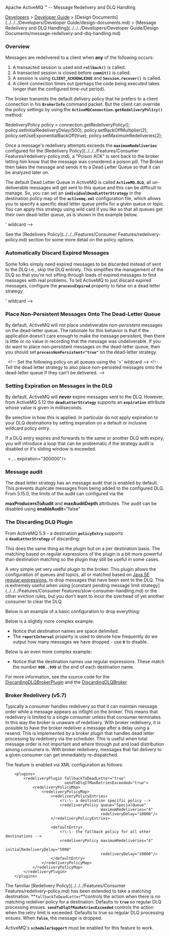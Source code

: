 Apache ActiveMQ ™ -- Message Redelivery and DLQ Handling 

[Developers](../../../developers.md) > [Developer Guide](../../../Developers/developer-guide.md) > [Design Documents](../../../Developers/Developer Guide/design-documents.md) > [Message Redelivery and DLQ Handling](../../../Developers/Developer Guide/Design Documents/message-redelivery-and-dlq-handling.md)


### Overview

Messages are redelivered to a client when **any** of the following occurs:

1.  A transacted session is used and **`rollback()`** is called.
2.  A transacted session is closed before **`commit()`** is called.
3.  A session is using **`CLIENT_ACKNOWLEDGE`** and **`Session.recover()`** is called.
4.  A client connection times out (perhaps the code being executed takes longer than the configured time-out period).

The broker transmits the default delivery policy that he prefers to a client connection in his **`BrokerInfo`** command packet. But the client can override the policy settings by using the **`ActiveMQConnection.getRedeliveryPolicy()`** method:

RedeliveryPolicy policy = connection.getRedeliveryPolicy();
policy.setInitialRedeliveryDelay(500);
policy.setBackOffMultiplier(2);
policy.setUseExponentialBackOff(true);
policy.setMaximumRedeliveries(2);

Once a message's redelivery attempts exceeds the **`maximumRedeliveries`** configured for the [Redelivery Policy](../../../Features/Consumer Features/redelivery-policy.md), a "Poison ACK" is sent back to the broker letting him know that the message was considered a poison pill. The Broker then takes the message and sends it to a Dead Letter Queue so that it can be analyzed later on.

The default Dead Letter Queue in ActiveMQ is called **`ActiveMQ.DLQ`**; all un-deliverable messages will get sent to this queue and this can be difficult to manage. So, you can set an **`individualDeadLetterStrategy`** in the destination policy map of the **`activemq.xml`** configuration file, which allows you to specify a specific dead letter queue prefix for a given queue or topic. You can apply this strategy using wild card if you like so that all queues get their own dead-letter queue, as is shown in the example below.

<broker>
  
  <destinationPolicy>
    <policyMap>
      <policyEntries>
        <!\-\- Set the following policy on all queues using the '>' wildcard -->
        <policyEntry queue=">">
          <deadLetterStrategy>
            <!--
              Use the prefix 'DLQ.' for the destination name, and make
              the DLQ a queue rather than a topic
            -->
            <individualDeadLetterStrategy queuePrefix="DLQ." useQueueForQueueMessages="true"/>
          </deadLetterStrategy>
        </policyEntry>
      </policyEntries>
    </policyMap>
  </destinationPolicy>
  
</broker>

See the [Redelivery Policy](../../../Features/Consumer Features/redelivery-policy.md) section for some more detail on the policy options.

### Automatically Discard Expired Messages

Some folks simply need expired messages to be discarded instead of sent to the DLQ i.e., skip the DLQ entirely. This simplifies the management of the DLQ so that you're not sifting through loads of expired messages to find messages with real problems. To tell ActiveMQ to just discard expired messages, configure the **`processExpired`** property to false on a dead letter strategy:

<broker>
  
  <destinationPolicy>
   <policyMap>
     <policyEntries>
       <!\-\- Set the following policy on all queues using the '>' wildcard -->
       <policyEntry queue=">">
         <!\-\- 
           Tell the dead letter strategy not to process expired messages
           so that they will just be discarded instead of being sent to
           the DLQ 
         -->
         <deadLetterStrategy>
           <sharedDeadLetterStrategy processExpired="false" />
         </deadLetterStrategy>
       </policyEntry>
     </policyEntries>
   </policyMap>
  </destinationPolicy>
  
</broker>

### Place Non-Persistent Messages Onto The Dead-Letter Queue

By default, ActiveMQ will not place undeliverable _non-persistent_ messages on the dead-letter queue. The rationale for this behavior is that if the application doesn't care enough to make the message persistent, then there is little or no value in recording that the message was undeliverable. If you do want to place non-persistent messages on the dead-letter queue, then you should set **`processNonPersistent="true"`** on the dead-letter strategy.

<broker>
  
  <destinationPolicy>
   <policyMap>
     <policyEntries>
       <!\-\- Set the following policy on all queues using the '>' wildcard -->
       <policyEntry queue=">">
         <!\-\- 
           Tell the dead letter strategy to also place non-persisted messages 
           onto the dead-letter queue if they can't be delivered.
         -->
         <deadLetterStrategy>
           <sharedDeadLetterStrategy processNonPersistent="true" />
         </deadLetterStrategy>
       </policyEntry>
     </policyEntries>
   </policyMap>
  </destinationPolicy>
  
</broker>

### Setting Expiration on Messages in the DLQ

By default, ActiveMQ will **_never_** expire messages sent to the DLQ. However, from ActiveMQ 5.12 the **`deadLetterStrategy`** supports an **`expiration`** attribute whose value is given in milliseconds.

Be selective in how this is applied. In particular do not apply expiration to your DLQ destinations by setting expiration on a default or inclusive wildcard policy entry.

If a DLQ entry expires and forwards to the same or another DLQ with expiry, you will introduce a loop that can be problematic if the strategy audit is disabled or it's sliding window is exceeded.

<broker>
  
  <destinationPolicy>
   <policyMap>
     <policyEntries>
       <policyEntry queue="QueueWhereItIsOkToExpireDLQEntries">
         <deadLetterStrategy>
           <.... expiration="300000"/>
         </deadLetterStrategy>
       </policyEntry>
     </policyEntries>
   </policyMap>
  </destinationPolicy>
  
</broker>

### Message audit

The dead letter strategy has an message audit that is enabled by default. This prevents duplicate messages from being added to the configured DLQ. From 5.15.0, the limits of the audit can configured via the

**maxProducersToAudit** and **maxAuditDepth** attributes. The audit can be disabled using **enableAudit**="false"

### The Discarding DLQ Plugin

From ActiveMQ 5.9 - a destination **`policyEntry`** supports a **`deadLetterStrategy`** of discarding:

<deadLetterStrategy>
    <discarding/>
</deadLetterStrategy>

This does the same thing as the plugin but on a per destination basis. The matching based on regular expressions of the plugin is a bit more powerful than destination matching so the plugin may still be useful in some cases.

A very simple yet very useful plugin to the broker. This plugin allows the configuration of queues and topics, all or matched based on [Java SE regular expressions](http://java.sun.com/j2se/1.5.0/docs/api/java/util/regex/Pattern.html), to drop messages that have been sent to the DLQ. This is extremely useful when using [constant pending message limit strategy](../../../Features/Consumer Features/slow-consumer-handling.md) or the other eviction rules, but you don't want to incur the overhead of yet another consumer to clear the DLQ.

Below is an example of a basic configuration to drop everything:

<beans> 
  <broker>
    <plugins>
      <discardingDLQBrokerPlugin dropAll="true" dropTemporaryTopics="true" dropTemporaryQueues="true"/>
    </plugins>
  </broker>
</beans>

Below is a slightly more complex example:

<beans> 
  <broker>
    <plugins>
      <discardingDLQBrokerPlugin dropOnly="MY.EXAMPLE.TOPIC.29 MY.EXAMPLE.QUEUE.87" reportInterval="1000"/>
    </plugins>
  </broker>
</beans>

*   Notice that destination names are space delimited.
*   The **`reportInterval`** property is used to denote how frequently do we output how many messages we have dropped - use **`0`** to disable.

Below is an even more complex example:

<beans> 
  <broker>
    <plugins>
      <discardingDLQBrokerPlugin dropOnly="MY.EXAMPLE.TOPIC.\[0-9\]{3} MY.EXAMPLE.QUEUE.\[0-9\]{3}" reportInterval="3000"/>
    </plugins>
  </broker>
</beans>

*   Notice that the destination names use regular expressions. These match the number **`000..999`** at the end of each destination name.

For more information, see the source code for the [DiscardingDLQBrokerPlugin](https://svn.apache.org/repos/asf/activemq/trunk/activemq-broker/src/main/java/org/apache/activemq/plugin/DiscardingDLQBrokerPlugin.java) and the [DiscardingDLQBroker](https://svn.apache.org/repos/asf/activemq/trunk/activemq-broker/src/main/java/org/apache/activemq/plugin/DiscardingDLQBroker.java)

### Broker Redelivery (v5.7)

Typically a consumer handles redelivery so that it can maintain message order while a message appears as inflight on the broker. This means that redelivery is limited to a single consumer unless that consumer terminates. In this way the broker is unaware of redelivery. With broker redelivery, it is possible to have the broker redeliver a message after a delay using a resend. This is implemented by a broker plugin that handles dead letter processing by redelivery via the scheduler. This is useful when total message order is not important and where through put and load distribution among consumers is. With broker redelivery, messages that fail delivery to a given consumer can get immediately re-dispatched.

  
The feature is enabled via XML configuration as follows:

<broker schedulerSupport="true">
        
        <plugins>
            <redeliveryPlugin fallbackToDeadLetter="true" 
                              sendToDlqIfMaxRetriesExceeded="true">
                <redeliveryPolicyMap>
                    <redeliveryPolicyMap>
                        <redeliveryPolicyEntries>
                            <!\-\- a destination specific policy -->
                            <redeliveryPolicy queue="SpecialQueue" 
                                              maximumRedeliveries="4" 
                                              redeliveryDelay="10000"/>
                        </redeliveryPolicyEntries>
                        
                        <defaultEntry>
                            <!\-\- the fallback policy for all other destinations -->
                            <redeliveryPolicy maximumRedeliveries="4" 
                                              initialRedeliveryDelay="5000"
                                              redeliveryDelay="10000"/>
                        </defaultEntry>
                    </redeliveryPolicyMap>
                </redeliveryPolicyMap>
            </redeliveryPlugin>
        </plugins>
        
</broker> 

The familiar [Redelivery Policy](../../../Features/Consumer Features/redelivery-policy.md) has been extended to take a matching destination. **`fallbackToDeadLetter`**controls the action when there is no matching redeliver policy for a destination. Defaults to **`true`** so regular DLQ processing ensues. **`sendToDlqIfMaxRetriesExceeded`** controls the action when the retry limit is exceeded. Defaults to true so regular DLQ processing ensues. When **`false`**, the message is dropped.

ActiveMQ's **`schedulerSupport`** must be enabled for this feature to work.

